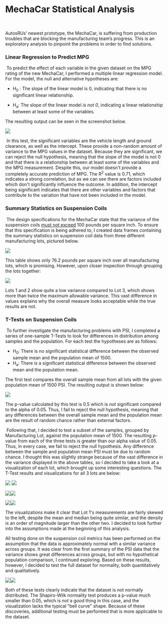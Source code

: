 # MechaCar Statistical Analysis

​	

AutosRUs’ newest prototype, the MechaCar, is suffering from production troubles that are blocking the manufacturing team’s progress. This is an exploratory analysis to pinpoint the problems in order to find solutions. 



### Linear Regression to Predict MPG

​	To predict the effect of each variable in the given dataset on the MPG rating of the new MechaCar, I performed a multiple linear regression model. For the model, the null and alternative hypotheses are:

- H<sub>0</sub> : The slope of the linear model is 0, indicating that there is no significant linear relationship.

- H<sub>a</sub>: The slope of the linear model *is not 0*, indicating a linear relationship between at least some of the variables. 

The resulting output can be seen in the screenshot below. 

<img src="img/lm.PNG">

​	In this test, the significant variables are the vehicle length and ground clearance, as well as the intercept. These provide a non-random amount of variance to the MPG values in the dataset. Because they are significant, we can reject the null hypothesis, meaning that the slope of the model is not 0 and that there *is* a relationship between at least some of the variables and the MPG measurement. Despite this, our model doesn't provide a completely accurate prediction of MPG. The R<sup>2</sup> value is 0.71, which indicates a strong correlation, but as we can see there are factors included which don't significantly influence the outcome. In addition, the intercept being significant indicates that there are other variables and factors that contribute to the variation that have not been included in the model. 



### Summary Statistics on Suspension Coils

​	The design specifications for the MechaCar state that the variance of the suspension coils <u>must not exceed</u> 100 pounds per square inch. To ensure that this specification is being adhered to, I created data frames containing the summary statistics on suspension coil data from three different manufacturing lots, pictured below. 

<img src="img/total_summary.PNG">

This table shows only 76.2 pounds per square inch over all manufacturing lots, which is promising. However, upon closer inspection through grouping the lots together:

<img src="img/lot_summary.PNG">

Lots 1 and 2 show quite a low variance compared to Lot 3, which shows more than twice the maximum allowable variance. This vast difference in values explains why the overall measure looks acceptable while the true results are not.  



### T-Tests on Suspension Coils

​	 To further investigate the manufacturing problems with PSI, I completed a series of  one-sample T-Tests to look for differences in distribution among samples and the population. For each test the hypotheses are as follows:

- H<sub>0</sub>: There is no significant statistical difference between the observed sample mean and the population mean of 1500. 
- H<sub>a</sub>: There *is* a significant statistical difference between the observed mean and the population mean. 

The first test compares the overall sample mean from all lots with the given population mean of 1500 PSI. The resulting output is shown below:

<img src = "img/overall_t.PNG">

The p-value calculated by this test is 0.5 which is *not* significant compared to the alpha of 0.05. Thus, I fail to reject the null hypothesis, meaning that any differences between the overall sample mean and the population mean are the result of random chance rather than external factors. 



​	Following that, I decided to test a subset of the samples, grouped by Manufacturing Lot, against the population mean of 1500. The resulting p-value from each of the three tests is greater than our alpha value of 0.05. Thus, in every case, we fail to reject the null hypothesis. Any difference between the sample and population mean PSI must be due to random chance.  I thought this was slightly strange because of the vast difference in the variance displayed in the above tables, so I decided to take a look at a visualization of each lot, which brought up some interesting questions. The T-Test results and visualizations for all 3 lots are below:



<img src="img/lot1_t.PNG"> <img src="img/plot1.PNG">



<img src="img/lot2_t.PNG"><img src="img/plot2.PNG ">



<img src="img/lot3_t.PNG"><img src="img/plot3.PNG">





The visualizations make it clear that Lot 1's measurements are fairly skewed to the left, despite the mean and median being quite similar, and the density is an order of magnitude larger than the other two.  I decided to look further into the assumptions made at the beginning of this analysis.

All testing done on the suspension coil metrics has been performed on the assumption that the data is approximately normal with a similar variance across groups.  It was clear from the first summary of the PSI data that the variance shows great differences across groups, but with no hypothetical population comparison, I continued exploring. Based on these results, however, I decided to test the full dataset for normality, both quantitatively and qualitatively.

 <img src ="img/normality_test.PNG"><img src="img/overall_dist.PNG">

 

Both of these tests clearly indicate that the dataset is not normally distributed. The Shapiro-Wilk normality test produces a p-value much smaller than 0.05, which is *not* a good thing in this case, and the visualization lacks the typical "bell curve" shape. Because of these discoveries, additional testing must be performed that is more applicable to the dataset. 

